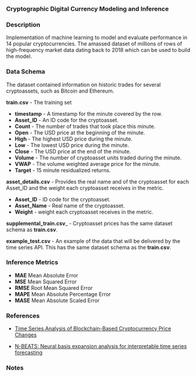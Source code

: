 ### Cryptographic Digital Currency Modeling and Inference

### Description

Implementation of machine learning to model and evaluate performance in 14 popular cryptocurrencies. The amassed dataset of millions of rows of high-frequency market data dating back to 2018 which can be used to build the model.

### Data Schema

The dataset contained information on historic trades for several cryptoassets, such as Bitcoin and Ethereum. 

__train.csv__ - The training set

- __timestamp__ - A timestamp for the minute covered by the row.
- __Asset_ID__ - An ID code for the cryptoasset.
- __Count__ - The number of trades that took place this minute.
- __Open__ - The USD price at the beginning of the minute.
- __High__ - The highest USD price during the minute.
- __Low__ - The lowest USD price during the minute.
- __Close__ - The USD price at the end of the minute.
- __Volume__ - The number of cryptoasset units traded during the minute.
- __VWAP__ - The volume weighted average price for the minute.
- __Target__ - 15 minute residualized returns. 

__asset_details.csv__ - Provides the real name and of the cryptoasset for each Asset_ID and the weight each cryptoasset receives in the metric.
- __Asset_ID__ - ID code for the cryptoasset.
- __Asset_Name__ - Real name of the cryptoasset.
- __Weight__ - weight each cryptoasset receives in the metric.


__supplemental_train.csv___ - Cryptoasset prices has the same dataset schema as __train.csv__.

__example_test.csv__ - An example of the data that will be delivered by the time series API. This has the same dataset schema as the __train.csv__.


### Inference Metrics

- __MAE__ Mean Absolute Error
- __MSE__ Mean Squared Error
- __RMSE__ Root Mean Squared Error
- __MAPE__ Mean Absolute Percentage Error
- __MASE__ Mean Absolute Scaled Error 

### References

- [Time Series Analysis of Blockchain-Based Cryptocurrency Price Changes](https://arxiv.org/abs/2202.13874)

- [N-BEATS: Neural basis expansion analysis for interpretable time series forecasting](https://arxiv.org/abs/1905.10437)

### Notes
